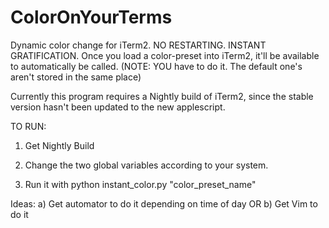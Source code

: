 ColorOnYourTerms
================

Dynamic color change for iTerm2. NO RESTARTING. INSTANT GRATIFICATION. Once you load a color-preset into iTerm2, it'll be available to automatically be called. (NOTE: YOU have to do it. The default one's aren't stored in the same place)

Currently this program requires a Nightly build of iTerm2, since the stable version hasn't been updated to the new applescript.

TO RUN:

1. Get Nightly Build

2. Change the two global variables according to your system.

3. Run it with python instant_color.py "color_preset_name"


Ideas:
a) Get automator to do it depending on time of day 
OR
b) Get Vim to do it

